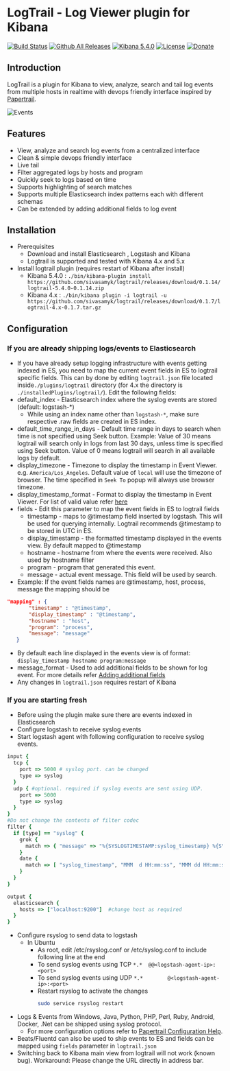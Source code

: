 # LogTrail - Log Viewer plugin for Kibana

[![Build Status](https://travis-ci.org/sivasamyk/logtrail.svg?branch=master)](https://travis-ci.org/sivasamyk/logtrail) [![Github All Releases](https://img.shields.io/github/downloads/sivasamyk/logtrail/total.svg)](https://github.com/sivasamyk/logtrail/releases) [![Kibana 5.4.0](https://img.shields.io/badge/Kibana-v5.4.0-blue.svg)](https://www.elastic.co/downloads/past-releases/kibana-5-4-0)
[![License](https://img.shields.io/github/license/sivasamyk/logtrail.svg)](https://github.com/sivasamyk/logtrail) [![Donate](https://img.shields.io/badge/Donate-PayPal-green.svg)](https://paypal.me/sivasamyk)

Introduction
------------
LogTrail is a plugin for Kibana to view, analyze, search and tail log events from multiple hosts in realtime with devops friendly interface inspired by [Papertrail](https://papertrailapp.com/).

![Events](https://raw.githubusercontent.com/sivasamyk/logtrail/master/screenshot.png)

Features
--------
 - View, analyze and search log events from a centralized interface
 - Clean & simple devops friendly interface
 - Live tail
 - Filter aggregated logs by hosts and program
 - Quickly seek to logs based on time
 - Supports highlighting of search matches
 - Supports multiple Elasticsearch index patterns each with different schemas
 - Can be extended by adding additional fields to log event

Installation
------------
- Prerequisites
  - Download and install Elasticsearch , Logstash and Kibana
  - Logtrail is supported and tested with Kibana 4.x and 5.x
- Install logtrail plugin (requires restart of Kibana after install)
  - Kibana 5.4.0 : `./bin/kibana-plugin install https://github.com/sivasamyk/logtrail/releases/download/0.1.14/logtrail-5.4.0-0.1.14.zip`
  - Kibana 4.x : `./bin/kibana plugin -i logtrail -u https://github.com/sivasamyk/logtrail/releases/download/0.1.7/logtrail-4.x-0.1.7.tar.gz`

Configuration
-------------
### If you are already shipping logs/events to Elasticsearch
 - If you have already setup logging infrastructure with events getting indexed in ES,
you need to map the current event fields in ES to logtrail specific fields. This can by done by editing
`logtrail.json` file located inside`./plugins/logtrail` directory (for 4.x the directory is `./installedPlugins/logtrail/`).
Edit the following fields:
 - default_index - Elasticsearch index where the syslog events are stored (default: logstash-*)
      - While using an index name other than `logstash-*`, make sure respective .raw fields are created in ES index.
 - default_time_range_in_days - Default time range in days to search when time is not specified using Seek button.
    Example: Value of 30 means logtrail will search only in logs from last 30 days, unless time is specified using Seek button.
    Value of 0 means logtrail will search in all available logs by default.
 - display_timezone - Timezone to display the timestamp in Event Viewer. e.g. `America/Los_Angeles`. Default value of `local` will use the timezone of browser. The time specified in `Seek To` popup will always use browser timezone.
 - display_timestamp_format - Format to display the timestamp in Event Viewer. For list of valid value refer [here](http://momentjs.com/docs/#/displaying/)
 - fields - Edit this parameter to map the event fields in ES to logtrail fields
    - timestamp - maps to @timestamp field inserted by logstash. This will be used for querying internally. Logtrail recommends @timestamp to be stored in UTC in ES.
    - display_timestamp - the formatted timestamp displayed in the events view. By default mapped to @timestamp
    - hostname - hostname from where the events were received. Also used by hostname filter
    - program - program that generated this event.
    - message - actual event message. This field will be used by search.
 - Example:  If the event fields names are @timestamp, host, process, message the mapping should be
 ```json
 "mapping" : {
        "timestamp" : "@timestamp",
        "display_timestamp" : "@timestamp",
        "hostname" : "host",
        "program": "process",
        "message": "message"
    }
```
 - By default each line displayed in the events view is of format:
  `display_timestamp hostname program:message` 
 - message_format - Used to add additional fields to be shown for log event. For more details refer [Adding additional fields](https://github.com/sivasamyk/logtrail/blob/message_format/docs/add_fields.md)
 - Any changes in `logtrail.json` requires restart of Kibana

### If you are starting fresh
- Before using the plugin make sure there are events indexed in Elasticsearch
- Configure logstash to receive syslog events
 - Start logstash agent with following configuration to receive syslog events.
  ```ruby
  input {
    tcp {
      port => 5000 # syslog port. can be changed
      type => syslog
    }
    udp { #optional. required if syslog events are sent using UDP.
      port => 5000
      type => syslog
    }
  }
  #Do not change the contents of filter codec
  filter {
    if [type] == "syslog" {
      grok {
        match => { "message" => "%{SYSLOGTIMESTAMP:syslog_timestamp} %{SYSLOGHOST:hostname} %{DATA:program}(?:\[%{POSINT:pid}\])?: %{GREEDYDATA:syslog_message}" }
      }
      date {
        match => [ "syslog_timestamp", "MMM  d HH:mm:ss", "MMM dd HH:mm:ss" ]
      }
    }
  }

  output {
    elasticsearch {
      hosts => ["localhost:9200"]  #change host as required
    }
  }
  ```
- Configure rsyslog to send data to logstash
  - In Ubuntu
      - As root, edit /etc/rsyslog.conf or /etc/syslog.conf to include following line at the end
      - To send syslog events using TCP `*.*  @@<logstash-agent-ip>:<port>`
      - To send syslog events using UDP `*.*        @<logstash-agent-ip>:<port>`
      - Restart rsyslog to activate the changes
        ```bash
        sudo service rsyslog restart
        ```
- Logs & Events from Windows, Java, Python, PHP, Perl, Ruby, Android, Docker, .Net can be shipped using syslog protocol.
  - For more configuration options refer to [Papertrail Configuration Help](http://help.papertrailapp.com/).
- Beats/Fluentd can also be used to ship events to ES and fields can be mapped using `fields` parameter in `logtrail.json`
- Switching back to Kibana main view from logtrail will not work (known bug). Workaround: Please change the URL directly in address bar.
